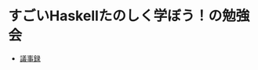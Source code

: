 すごいHaskellたのしく学ぼう！の勉強会
=====================================

* [議事録](https://github.com/kyosen/learn-you-a-haskell/wiki)
